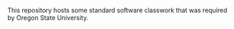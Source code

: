 This repository hosts some standard software classwork that was required by Oregon State University.

